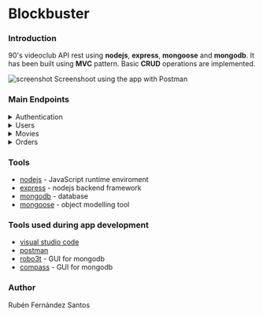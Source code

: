 # Blockbuster

### Introduction

90's videoclub API rest using **nodejs**, **express**, **mongoose** and **mongodb**. It has been built using **MVC** pattern. Basic **CRUD** operations are implemented.

![screenshot](https://user-images.githubusercontent.com/65553496/113405929-e9226180-93aa-11eb-89a6-478d276f066b.png)
Screenshoot using the app with Postman

### Main Endpoints

<details>
  <summary>Authentication</summary>
  
  ### Authentication :key:

Some Blockbuster's endpoints can be used without registration or token.

#### How to register?

`/signup` endpoint allows user to signup in the app. After this, the user will be able to get a token, gaining access to new app features.
To register, user should include in body request an `email` and a `username` as follows:

```json
{
  "username": "documentation",
  "email": "documentation@blockbuster.com",
  "password": "********"
}
```

Default user will have _user_ role. Users with _admin_ role can only be created using a user with admin role created previously. See below.

#### Getting a token

After registration, user will be able to obtain an individual token by accessing to `/auth` endpoint and adding `username` and `email` as in signin. This action should return something like:

```json
{
  "token": "eyJhbGciOiJIUzI1NiIsInR5cCI6IkpXVCJ9.eyJ1c2VybmFtZSI6ImRvY3VtZW50YXRpb24iLCJlbWFpbCI6ImRvY3VtZW50YXRpb25AYmxvY2tidXN0ZXIuY29tIiwiaWF0IjoxNjE3MTAwMjg0fQ.lBiH9zM3wdP4BgiFQxKOZcW43p4Tm3NySRwjy_ULjlc"
}
```

This token should be include in header request.

</details>

<details>
  <summary>Users</summary>
  
### Users :information_desk_person:

Everything regarding users is sited on `/user` endpoint.

#### POST /user/profile

Each user can show its profile information. Orders info is also include in this part.

```json
{
  "movieId": "605f5f08fecef891c1d656e5",
  "email": "documentation@blockbuster.com",
  "password": "********"
}
```

This POST will return something like:

```json
{
  "profile": {
    "_id": "606454921f916c4df21d3c44",
    "username": "documentation",
    "email": "documentation@blockbuster.com",
    "roleId": "605e3c2f27c76e28fd4ae7e8",
    "__v": 0
  },
  "orders": [
    {
      "_id": "606454fe1f916c4df21d3c45",
      "userId": "606454921f916c4df21d3c44",
      "movieId": "605f5f08fecef891c1d656e5",
      "startDate": "Wed Mar 31 2021 12:54:54 GMT+0200 (hora de verano de Europa central)",
      "endDate": "Sat Apr 03 2021 12:54:54 GMT+0200 (hora de verano de Europa central)",
      "__v": 0
    }
  ]
}
```

Each user can only display its own profile information.

#### POST /user/createUserAdmin

Only a admin user can create new admin users.

`http://localhost:3000/user/createUserAdmin`

Current admin user should include its user and email and the new user name and email as follows:

```json
{
  "username": "admin",
  "email": "admin@blockbuster.com",
  "password": "********",
  "newUserName": "newAdmin",
  "newUserEmail": "newAdmin@blockbuster",
  "newUserPassword": "********"
}
```

#### POST /user/createUser

This endpoint does the same that createUserAdmin, but it will create a new user with regular user role.

#### POST /user

This endpoint return a list both regular and admin users currently in the database.

#### POST /user/[id]

This endpoints retrieve information about a specific user based on their id.

#### DELETE /user/[id]

This endpoint delete from db a specific user based on its id.

</details>

<details>
  <summary>Movies</summary>
  
  ### Movies :vhs:

`/movie` endpoint can be used without registration and token.

#### GET /movie/

It returns a JSON object with all movies available in database. An example of the JSON object returned:

```json
{
  "_id": "605b64a9f0f9462918e51957",
  "title": "Blade Runner",
  "year": 1982,
  "available": true,
  "cast": ["Harrison Ford", "Sean Young", "Daryl Hannah", "Rutger Hauer"]
}
```

#### GET /movie/searchId/[id]

If you know the movie id, you can return the JSON object directly.

```
http://localhost:3000/movie/searchId/605b64a9f0f9462918e51957
```

#### GET /movie/searchTitle/[query]

You can perform search actions based on title.

```
http://localhost:3000/movie/searchTitle/matrix
```

#### GET /movie/searchCast/[query]

You can perform search actions based on cast.

```
http://localhost:3000/movie/searchPerformer/ford
```

This search will return matches with "ford" in field cast.

</details>

<details>
  <summary>Orders</summary>

### Orders :page_facing_up:

This endpoints groups everything related with orders.

#### POST /order/myOrders

This endpoint allows user to display its orders. User needs enter email and password.

#### POST /order/createOrder

To create an order, user must specify its email and the movieId of the movie he or she wants to rent:

```json
{
  "email": "documentation@blockbuster.com",
  "movieId": "605b654bf0f9462918e5196f",
  "password": "********"
}
```

If the order is created correctly, it will show order info:

```
"Order {\"userId\":\"606454921f916c4df21d3c44\",\"movieId\":\"605b654bf0f9462918e5196f\",\"startDate\":\"2021-04-01T10:26:46.603Z\",\"endDate\":\"2021-04-04T10:26:46.603Z\"} was created"
```

#### GET /order/listOrders

Admin users can see all list currently in the database thanks to this endpoint.

</details>

### Tools

- [nodejs](https://nodejs.org/en/) - JavaScript runtime enviroment
- [express](http://expressjs.com/) - nodejs backend framework
- [mongodb](https://www.mongodb.com/) - database
- [mongoose](https://mongoosejs.com/) - object modelling tool

### Tools used during app development

- [visual studio code](https://code.visualstudio.com/)
- [postman](https://www.postman.com/)
- [robo3t](https://robomongo.org/) - GUI for mongodb
- [compass](https://www.mongodb.com/products/compass) - GUI for mongodb

### Author

Rubén Fernández Santos
